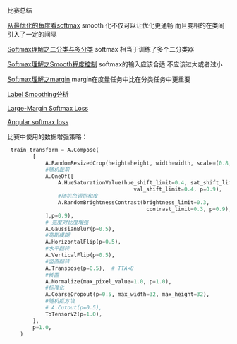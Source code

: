 比赛总结

[从最优化的角度看softmax](https://zhuanlan.zhihu.com/p/45014864) smooth 化不仅可以让优化更通畅 而且变相的在类间引入了一定的间隔

[Softmax理解之二分类与多分类](https://zhuanlan.zhihu.com/p/45368976)  softmax 相当于训练了多个二分类器

[Softmax理解之Smooth程度控制](https://zhuanlan.zhihu.com/p/49939159) softmax的输入应该合适 不应该过大或者过小

[Softmax理解之margin](https://zhuanlan.zhihu.com/p/52108088) margin在度量任务中比在分类任务中更重要

[Label Smoothing分析](https://zhuanlan.zhihu.com/p/302843504)

[Large-Margin Softmax Loss](https://blog.csdn.net/u014380165/article/details/76864572)

[Angular softmax loss](https://zhuanlan.zhihu.com/p/95447796)

比赛中使用的数据增强策略：

```python
 train_transform = A.Compose(
        [
            A.RandomResizedCrop(height=height, width=width, scale=(0.8, 1.0), p=1.0),
            #随机裁剪
            A.OneOf([
                A.HueSaturationValue(hue_shift_limit=0.4, sat_shift_limit=0.4,
                                        val_shift_limit=0.4, p=0.9),
                #随机色调饱和度
                A.RandomBrightnessContrast(brightness_limit=0.3,
                                            contrast_limit=0.3, p=0.9),
            ],p=0.9), 
            # 亮度对比度增强
            A.GaussianBlur(p=0.5),
            #高斯模糊
            A.HorizontalFlip(p=0.5),
            #水平翻转
            A.VerticalFlip(p=0.5),
            #竖直翻转
            A.Transpose(p=0.5),  # TTA×8
            #转置
            A.Normalize(max_pixel_value=1.0, p=1.0),
            #标准化
            A.CoarseDropout(p=0.5, max_width=32, max_height=32),
            #随机抠方块
            # A.Cutout(p=0.5),
            ToTensorV2(p=1.0),
        ],
        p=1.0,
    )
```

# 